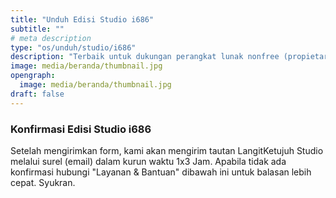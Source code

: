```yaml
---
title: "Unduh Edisi Studio i686"
subtitle: ""
# meta description
type: "os/unduh/studio/i686"
description: "Terbaik untuk dukungan perangkat lunak nonfree (propietary)"
image: media/beranda/thumbnail.jpg
opengraph:
  image: media/beranda/thumbnail.jpg
draft: false
---
```


### Konfirmasi Edisi Studio i686
Setelah mengirimkan form, kami akan mengirim tautan LangitKetujuh Studio melalui surel (email) dalam kurun waktu 1x3 Jam. Apabila tidak ada konfirmasi hubungi "Layanan & Bantuan" dibawah ini untuk balasan lebih cepat. Syukran.
